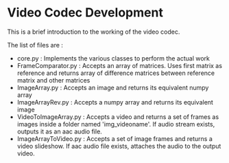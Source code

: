 # Video Codec Development

This is a brief introduction to the working of the video codec.

The list of files are :
- core.py : Implements the various classes to perform the actual work
- FrameComparator.py : Accepts an array of matrices. Uses first matrix as reference and returns array of difference matrices between reference matrix and other matrices
- ImageArray.py : Accepts an image and returns its equivalent numpy array
- ImageArrayRev.py : Accepts a numpy array and returns its equivalent image
- VideoToImageArray.py : Accepts a video and returns a set of frames as images inside a folder named 'img_videoname'. If audio stream exists, outputs it as an aac audio file.
- ImageArrayToVideo.py : Accepts a set of image frames and returns a video slideshow. If aac audio file exists, attaches the audio to the output video.